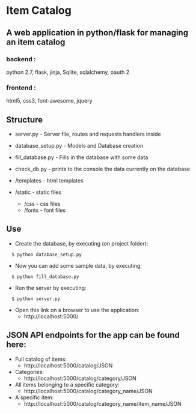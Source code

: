 # Item Catalog
## A web application in python/flask for managing an item catalog

### backend :
python 2.7, flask, jinja, Sqlite, sqlalchemy, oauth 2

### frontend :
html5, css3, font-awesome, jquery

## Structure
* server.py - Server file, routes and requests handlers inside
* database_setup.py - Models and Database creation
* fill_database.py - Fills in the database with some data
* check_db.py - prints to the console the data currently on the database

* /templates - html templates

* /static - static files
  * /css - css files
  * /fonts - font files

## Use
* Create the database, by executing (on project folder):
```
  $ python database_setup.py
```
* Now you can add some sample data, by executing:
```
  $ python fill_database.py
```
* Run the server by executing:
```
  $ python server.py
```
* Open this link on a browser to use the application:
  * http://localhost:5000/

## JSON API endpoints for the app can be found here:
  * Full catalog of items:
    * http://localhost:5000/catalog/JSON
  * Categories:
    * http://localhost:5000/catalog/category/JSON
  * All items belonging to a specific category:
    * http://localhost:5000/catalog/category_name/JSON
  * A specific item:
    * http://localhost:5000/catalog/category_name/item_name/JSON
